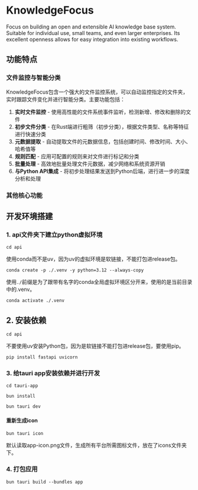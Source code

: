 # KnowledgeFocus

Focus on building an open and extensible AI knowledge base system. Suitable for individual use, small teams, and even larger enterprises. Its excellent openness allows for easy integration into existing workflows.

## 功能特点

### 文件监控与智能分类

KnowledgeFocus包含一个强大的文件监控系统，可以自动监控指定的文件夹，实时跟踪文件变化并进行智能分类。主要功能包括：

1. **实时文件监控** - 使用高性能的文件系统事件监听，检测新增、修改和删除的文件
2. **初步文件分类** - 在Rust端进行粗筛（初步分类），根据文件类型、名称等特征进行快速分类
3. **元数据提取** - 自动提取文件的元数据信息，包括创建时间、修改时间、大小、哈希值等
4. **规则匹配** - 应用可配置的规则来对文件进行标记和分类
5. **批量处理** - 高效地批量处理文件元数据，减少网络和系统资源开销
6. **与Python API集成** - 将初步处理结果发送到Python后端，进行进一步的深度分析和处理

### 其他核心功能

## 开发环境搭建

### 1. api文件夹下建立python虚拟环境

`cd api`

使用conda而不是uv，因为uv的虚拟环境是软链接，不能打包进release包。

`conda create -p ./.venv -y python=3.12 --always-copy`

使用`./`前缀是为了跟带有名字的conda全局虚拟环境区分开来，使用的是当前目录中的.venv。

`conda activate ./.venv`

## 2. 安装依赖

`cd api`

不要使用uv安装Python包，因为是软链接不能打包进release包，要使用pip。

`pip install fastapi uvicorn`

### 3. 给tauri app安装依赖并进行开发

`cd tauri-app`

`bun install`

`bun tauri dev`

#### 重新生成icon

`bun tauri icon`

默认读取app-icon.png文件，生成所有平台所需图标文件，放在了icons文件夹下。

### 4. 打包应用

`bun tauri build --bundles app`
